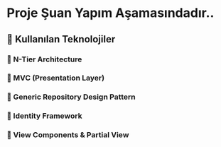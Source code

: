 # Proje Şuan Yapım Aşamasındadır..
## 📌 Kullanılan Teknolojiler
### 🎯 N-Tier Architecture
### 🎯 MVC (Presentation Layer) 
### 🎯 Generic Repository Design Pattern
### 🎯 Identity Framework
### 🎯 View Components & Partial View


